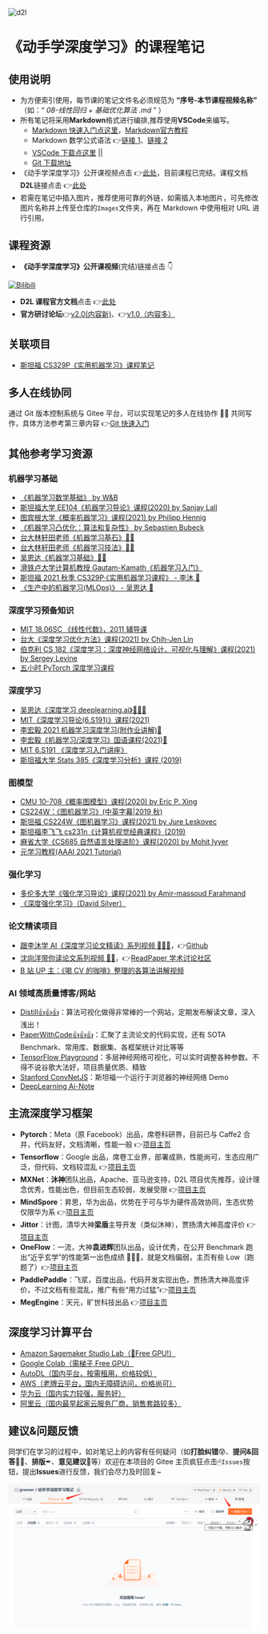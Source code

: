 ![d2l](https://zh-v2.d2l.ai/_static/logo-with-text.png)

# 《动手学深度学习》的课程笔记

## 使用说明

- 为方便索引使用，每节课的笔记文件名必须规范为 **“序号-本节课程视频名称”** （如：“ _08-线性回归 + 基础优化算法 .md_ ” ）
- 所有笔记将采用**Markdown**格式进行编排,推荐使用**VSCode**来编写。
  - [Markdown 快速入门点这里](02-Markdown快速入门.md)，[Markdown官方教程](https://markdown.com.cn/)
  - Markdown 数学公式语法 👉[链接 1](https://blog.csdn.net/weixin_42782150/article/details/104878759)、[链接 2](https://blog.csdn.net/dss_dssssd/article/details/82692894)
  - [VSCode 下载点这里](https://code.visualstudio.com/) ||
  - [Git 下载地址](https://npm.taobao.org/mirrors/git-for-windows/v2.31.1.windows.1/Git-2.31.1-32-bit.exe)
- 《动手学深度学习》公开课视频点击 👉[此处](https://space.bilibili.com/1567748478/channel/seriesdetail?sid=358497)，目前课程已完结。课程文档**D2L**链接点击 👉[此处](https://zh-v2.d2l.ai/)
- 若需在笔记中插入图片，推荐使用可靠的外链，如需插入本地图片，可先修改图片名称并上传至仓库的`Images`文件夹，再在 Markdown 中使用相对 URL 进行引用。

## 课程资源

- **《动手学深度学习》公开课视频**(完结)链接点击 👇

[![Bilibili](https://i1.hdslb.com/bfs/archive/004a1a79807c789b18e9d402c999cade6a501e29.jpg@640w_400h_100Q_1c.webp)](https://space.bilibili.com/1567748478/channel/seriesdetail?sid=358496)

- **D2L 课程官方文档**点击 👉[此处](https://zh-v2.d2l.ai/)
- **官方研讨论坛**👉[v2.0(内容新)](https://discuss.d2l.ai/)、👉[v1.0（内容多）](https://discuss.gluon.ai/)

## 关联项目

- [斯坦福 CS329P《实用机器学习》课程笔记](https://gitee.com/greener/cs329p-note)

## 多人在线协同

通过 Git 版本控制系统与 Gitee 平台，可以实现笔记的多人在线协作 🤹‍♀️ 共同写作，具体方法参考第三章内容 👉[Git 快速入门](03-Git快速入门.md)

## 其他参考学习资源

### 机器学习基础

- [《机器学习数学基础》 by W&B](https://www.bilibili.com/video/BV1z64y1k7i5)
- [斯坦福大学 EE104《机器学习导论》课程(2020) by Sanjay Lall](https://www.bilibili.com/video/BV17A411N7pQ)
- [图宾根大学《概率机器学习》课程(2021) by Philipp Hennig](https://www.bilibili.com/video/BV1KA411V7Sd)
- [《机器学习凸优化：算法和复杂性》 by Sebastien Bubeck](https://www.bilibili.com/video/BV1Vt411T7mK)
- [台大林轩田老师《机器学习基石》🙌🙌](https://www.bilibili.com/video/BV1Cx411i7op)
- [台大林轩田老师《机器学习技法》🙌🙌](https://www.bilibili.com/video/BV1ix411i7yp)
- [吴恩达《机器学习基础》🙌🙌](https://www.bilibili.com/video/BV164411b7dx/)
- [滑铁卢大学计算机教授 Gautam-Kamath《机器学习入门》](https://www.bilibili.com/video/BV1pS4y1j7Jw)
- [斯坦福 2021 秋季 CS329P·《实用机器学习课程》 - 李沐 🙌](https://space.bilibili.com/1567748478/channel/collectiondetail?sid=28144)
- [《生产中的机器学习(MLOps)》 - 吴恩达 🙌](https://www.bilibili.com/video/BV1ji4y197pv)

### 深度学习预备知识

- [MIT 18.06SC 《线性代数》，2011 辅导课](https://www.bilibili.com/video/BV18W411v77N?p=5)
- [台大《深度学习优化方法》课程(2021) by Chih-Jen Lin](https://www.bilibili.com/video/BV1CB4y1F7kM?p=2)
- [伯克利 CS 182《深度学习：深度神经网络设计、可视化与理解》课程(2021) by Sergey Levine](https://www.bilibili.com/video/BV1PK4y1U751)
- [五小时 PyTorch 深度学习课程](https://www.bilibili.com/video/BV1MU4y1p74U)

### 深度学习

- [吴恩达《深度学习 deeplearning.ai》🙌🙌🙌](https://www.bilibili.com/video/BV1FT4y1E74V)
- [MIT《深度学习导论(6.S191)》课程(2021)](https://www.bilibili.com/video/BV1jo4y1d7R6)
- [李宏毅 2021 机器学习深度学习(附作业讲解)🙌](https://www.bilibili.com/video/BV1zA411K7en)
- [李宏毅《机器学习/深度学习》国语课程(2021)🙌](https://www.bilibili.com/video/BV11K4y1S7AD)
- [MIT 6.S191 《深度学习入门讲座》](https://www.bilibili.com/video/BV115411H7br)
- [斯坦福大学 Stats 385《深度学习分析》课程 (2019)](https://www.bilibili.com/video/BV1Ji4y1P78t)

### 图模型

- [CMU 10-708《概率图模型》课程(2020) by Eric P. Xing](https://www.bilibili.com/video/BV1tX4y1371G)
- [CS224W：《图机器学习》(中英字幕|2019 秋)](https://www.bilibili.com/video/BV1Vg4y1z7Nf)
- [斯坦福 CS224W《图机器学习》课程(2021) by Jure Leskovec](https://www.bilibili.com/video/BV1RZ4y1c7Co)
- [斯坦福李飞飞 cs231n《计算机视觉经典课程》(2019)](https://www.bilibili.com/video/BV1TJ411d7b7)
- [麻省大学《CS685 自然语言处理进阶》课程(2020) by Mohit Iyyer](https://www.bilibili.com/video/BV1HB4y1A7wu)
- [元学习教程(AAAI 2021 Tutorial)](https://www.bilibili.com/video/BV1ey4y1n7Y8)

### 强化学习

- [多伦多大学《强化学习导论》课程(2021) by Amir-massoud Farahmand](https://www.bilibili.com/video/BV1dA411N7E1)
- [《深度强化学习》（David Silver）](https://www.bilibili.com/video/BV1x54y1W7k7)

### 论文精读项目

- [跟李沐学 AI《深度学习论文精读》系列视频 🙌🙌🙌](https://space.bilibili.com/1567748478/channel/collectiondetail?sid=32744)，👉[Github](https://github.com/mli/paper-reading)
- [沈向洋带你读论文系列视频 🙌🙌](https://space.bilibili.com/1706874133/video)，👉[ReadPaper 学术讨论社区](https://readpaper.com/)
- [B 站 UP 主：《喝 CV 的咖啡》整理的各算法讲解视频](https://space.bilibili.com/430141951/video)

### AI 领域高质量博客/网站

- [Distill👍👍👍](https://distill.pub/)：算法可视化做得非常棒的一个网站，定期发布解读文章，深入浅出！
- [PaperWithCode👍👍👍](https://paperswithcode.com/)：汇聚了主流论文的代码实现，还有 SOTA Benchmark、常用库、数据集、各框架统计对比等等
- [TensorFlow Playground](http://playground.tensorflow.org/)：多层神经网络可视化，可以实时调整各种参数。不得不说谷歌大法好，项目质量优质、精致
- [Stanford ConvNetJS](https://cs.stanford.edu/people/karpathy/convnetjs/)：斯坦福一个运行于浏览器的神经网络 Demo
- [DeepLearning Ai-Note](https://www.deeplearning.ai/ai-notes/)

## 主流深度学习框架

- **Pytorch**：Meta（原 Facebook）出品，席卷科研界，目前已与 Caffe2 合并，代码友好，文档清晰，性能一般 👉[项目主页](https://pytorch.org)
- **Tensorflow**：Google 出品，席卷工业界，部署成熟，性能尚可，生态应用广泛，但代码、文档较混乱 👉[项目主页](https://tensorflow.google.cn/)
- **MXNet**：**沐神**团队出品，Apache、亚马逊支持，D2L 项目优先推荐，设计理念优秀，性能出色，但目前生态较弱，发展受限 👉[项目主页](https://mxnet.incubator.apache.org/)
- **MindSpore**：昇思，华为出品，优势在于可与华为硬件高效协同，生态优势仅限华为系 👉[项目主页](https://www.mindspore.cn/)
- **Jittor**：计图，清华大神**梁盾**主导开发（类似沐神），贾扬清大神高度评价 👉[项目主页](https://cg.cs.tsinghua.edu.cn/jittor/)
- **OneFlow**：一流，大神**袁进辉**团队出品，设计优秀，在公开 Benchmark 跑出“近乎玄学”的性能第一出色成绩 👏👏👏，就是文档偏弱，主页有些 Low（跑题了）👉[项目主页](http://oneflow.ai/a/chanpin/oneflow/)
- **PaddlePaddle**：飞浆，百度出品，代码开发实现出色，贾扬清大神高度评价，不过文档有些混乱，推广有些“用力过猛”👉[项目主页](https://www.paddlepaddle.org.cn/)
- **MegEngine**：天元，旷世科技出品 👉[项目主页](https://megengine.org.cn/)

## 深度学习计算平台

- [Amazon Sagemaker Studio Lab（🙌Free GPU!）](https://studiolab.sagemaker.aws/)
- [Google Colab（需梯子,Free GPU）](https://colab.research.google.com/)
- [AutoDL（国内平台，按需租用，价格较低）](https://www.autodl.com/)
- [AWS（老牌云平台，国内无障碍访问，价格尚可）](https://aws.amazon.com/cn/)
- [华为云（国内实力较强，服务好）](https://www.huaweicloud.com/)
- [阿里云（国内最早起家云服务厂商，销售套路较多）](https://www.aliyun.com/)

## 建议&问题反馈

同学们在学习的过程中，如对笔记上的内容有任何疑问（如**打脸纠错**😰、**提问&回答**🙋‍♀️、**排版**✒、**意见建议**💬等）欢迎在本项目的 Gitee 主页疯狂点击🖱`Issues`按钮，提出**Issues**进行反馈，我们会尽力及时回复~

![create_issue](Images/create_issue.png)

